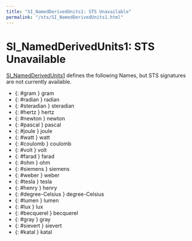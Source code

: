 ```yaml
---
title: "SI_NamedDerivedUnits1: STS Unavailable"
permalink: "/sts/SI_NamedDerivedUnits1.html"
---
```


# SI_NamedDerivedUnits1: STS Unavailable


[SI_NamedDerivedUnits1](/cd/SI_NamedDerivedUnits1)
defines the following Names, but STS signatures are not currently available.


 *  {: #gram } gram
 *  {: #radian } radian
 *  {: #steradian } steradian
 *  {: #hertz } hertz
 *  {: #newton } newton
 *  {: #pascal } pascal
 *  {: #joule } joule
 *  {: #watt } watt
 *  {: #coulomb } coulomb
 *  {: #volt } volt
 *  {: #farad } farad
 *  {: #ohm } ohm
 *  {: #siemens } siemens
 *  {: #weber } weber
 *  {: #tesla } tesla
 *  {: #henry } henry
 *  {: #degree-Celsius } degree-Celsius
 *  {: #lumen } lumen
 *  {: #lux } lux
 *  {: #becquerel } becquerel
 *  {: #gray } gray
 *  {: #sievert } sievert
 *  {: #katal } katal